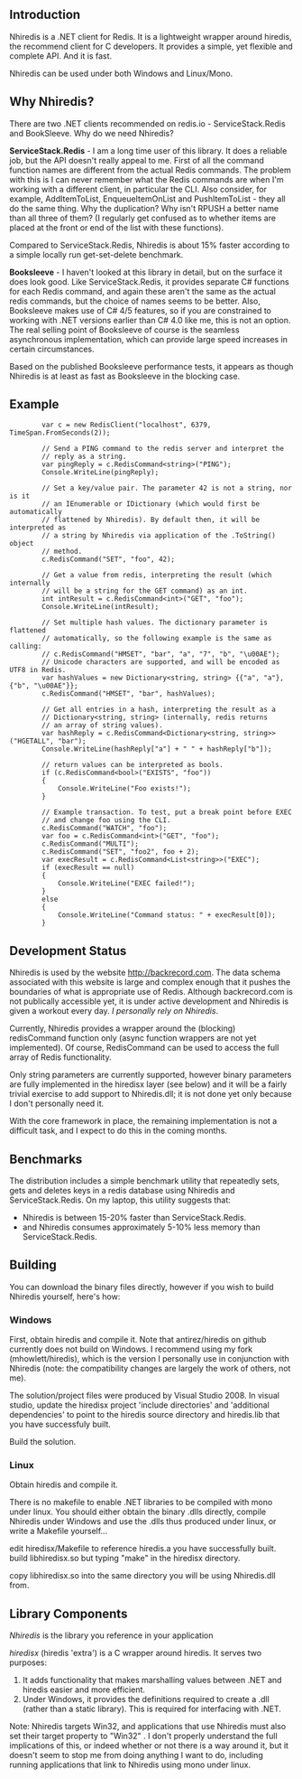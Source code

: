 ## Introduction

Nhiredis is a .NET client for Redis. It is a lightweight wrapper around hiredis, the recommend client for C developers. It provides a simple, yet flexible and complete API. And it is fast.

Nhiredis can be used under both Windows and Linux/Mono.


## Why Nhiredis?

There are two .NET clients recommended on redis.io - ServiceStack.Redis and BookSleeve. Why do we need Nhiredis?

**ServiceStack.Redis** - I am a long time user of this library. It does a reliable job, but the API doesn't really appeal to me. First of all the command function names are different from the actual Redis commands. The problem with this is I can never remember what the Redis commands are when I'm working with a different client, in particular the CLI. Also consider, for example, AddItemToList, EnqueueItemOnList and PushItemToList - they all do the same thing. Why the duplication? Why isn't RPUSH a better name than all three of them? (I regularly get confused as to whether items are placed at the front or end of the list with these functions).

Compared to ServiceStack.Redis, Nhiredis is about 15% faster according to a simple locally run get-set-delete benchmark.

**Booksleeve** - I haven't looked at this library in detail, but on the surface it does look good. Like ServiceStack.Redis, it provides separate C# functions for each Redis command, and again these aren't the same as the actual redis commands, but the choice of names seems to be better. Also, Booksleeve makes use of C# 4/5 features, so if you are constrained to working with .NET versions earlier than C# 4.0 like me, this is not an option. The real selling point of Booksleeve of course is the seamless asynchronous implementation, which can provide large speed increases in certain circumstances.

Based on the published Booksleeve performance tests, it appears as though Nhiredis is at least as fast as Booksleeve in the blocking case.


## Example

            var c = new RedisClient("localhost", 6379, TimeSpan.FromSeconds(2));

            // Send a PING command to the redis server and interpret the 
            // reply as a string.
            var pingReply = c.RedisCommand<string>("PING");
            Console.WriteLine(pingReply);

            // Set a key/value pair. The parameter 42 is not a string, nor is it
            // an IEnumerable or IDictionary (which would first be automatically 
            // flattened by Nhiredis). By default then, it will be interpreted as
            // a string by Nhiredis via application of the .ToString() object 
            // method.
            c.RedisCommand("SET", "foo", 42);

            // Get a value from redis, interpreting the result (which internally
            // will be a string for the GET command) as an int.
            int intResult = c.RedisCommand<int>("GET", "foo");
            Console.WriteLine(intResult);

            // Set multiple hash values. The dictionary parameter is flattened
            // automatically, so the following example is the same as calling:
            // c.RedisCommand("HMSET", "bar", "a", "7", "b", "\u00AE");
            // Unicode characters are supported, and will be encoded as UTF8 in Redis.
            var hashValues = new Dictionary<string, string> {{"a", "a"}, {"b", "\u00AE"}};
            c.RedisCommand("HMSET", "bar", hashValues);

            // Get all entries in a hash, interpreting the result as a 
            // Dictionary<string, string> (internally, redis returns 
            // an array of string values).
            var hashReply = c.RedisCommand<Dictionary<string, string>>("HGETALL", "bar");
            Console.WriteLine(hashReply["a"] + " " + hashReply["b"]);

            // return values can be interpreted as bools.
            if (c.RedisCommand<bool>("EXISTS", "foo"))
            {
                Console.WriteLine("Foo exists!");
            }

            // Example transaction. To test, put a break point before EXEC 
            // and change foo using the CLI.
            c.RedisCommand("WATCH", "foo");
            var foo = c.RedisCommand<int>("GET", "foo");
            c.RedisCommand("MULTI");
            c.RedisCommand("SET", "foo2", foo + 2);
            var execResult = c.RedisCommand<List<string>>("EXEC");
            if (execResult == null)
            {
                Console.WriteLine("EXEC failed!");
            }
            else
            {
                Console.WriteLine("Command status: " + execResult[0]);
            }


## Development Status

Nhiredis is used by the website http://backrecord.com. The data schema associated with this website
is large and complex enough that it pushes the boundaries of what is appropriate use of Redis. Although
backrecord.com is not publically accessible yet, it is under active development and Nhiredis is given
a workout every day. _I personally rely on Nhiredis_.

Currently, Nhiredis provides a wrapper around the (blocking) redisCommand function only (async 
function wrappers are not yet implemented). Of course, RedisCommand can be used to access the full
array of Redis functionality.

Only string parameters are currently supported, however binary parameters are fully implemented in the
hiredisx layer (see below) and it will be a fairly trivial exercise to add support to Nhiredis.dll; it
is not done yet only because I don't personally need it.

With the core framework in place, the remaining implementation is not a difficult task, and I
expect to do this in the coming months.


## Benchmarks

The distribution includes a simple benchmark utility that repeatedly sets, gets and deletes keys in a 
redis database using Nhiredis and ServiceStack.Redis. On my laptop, this utility suggests that:

* Nhiredis is between 15-20% faster than ServiceStack.Redis.
* and Nhiredis consumes approximately 5-10% less memory than ServiceStack.Redis.


## Building

You can download the binary files directly, however if you wish to build Nhiredis yourself, here's how:

### Windows

First, obtain hiredis and compile it. Note that antirez/hiredis on github currently does not
build on Windows. I recommend using my fork (mhowlett/hiredis), which is the version I 
personally use in conjunction with Nhiredis (note: the compatibility changes are largely
the work of others, not me).

The solution/project files were produced by Visual Studio 2008. In visual studio, update the
hiredisx project 'include directories' and 'additional dependencies' to point to the hiredis 
source directory and hiredis.lib that you have successfuly built.

Build the solution.


### Linux

Obtain hiredis and compile it.

There is no makefile to enable .NET libraries to be compiled with mono under linux. You should
either obtain the binary .dlls directly, compile Nhiredis under Windows and use the .dlls thus
produced under linux, or write a Makefile yourself... 

edit hiredisx/Makefile to reference hiredis.a you have successfully built.
build libhiredisx.so but typing "make" in the hiredisx directory.

copy libhiredisx.so into the same directory you will be using Nhiredis.dll from.


## Library Components

_Nhiredis_ is the library you reference in your application

_hiredisx_ (hiredis 'extra') is a C wrapper around hiredis. It serves two purposes:

1. It adds functionality that makes marshalling values between .NET and hiredis easier and
   more efficient.
2. Under Windows, it provides the definitions required to create a .dll (rather than a static
   library). This is required for interfacing with .NET.


Note: Nhiredis targets Win32, and applications that use Nhiredis must also set their target property to "Win32" . I don't properly understand the full implications of this, or indeed whether or not there is a way around it, but it doesn't seem to stop me from doing anything I want to do, including running applications that link to Nhiredis using mono under linux.
